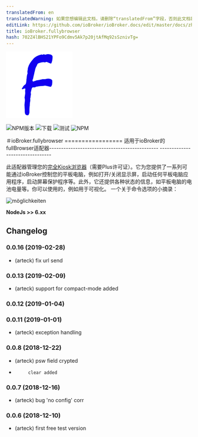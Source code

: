 ```yaml
---
translatedFrom: en
translatedWarning: 如果您想编辑此文档，请删除“translatedFrom”字段，否则此文档将再次自动翻译
editLink: https://github.com/ioBroker/ioBroker.docs/edit/master/docs/zh-cn/adapterref/iobroker.fullybrowser/README.md
title: ioBroker.fullybrowser
hash: 702Z4lBHS21YPFo9Cdmv5Ak7p20jtAfMq92sSznivTg=
---
```

![商标](../../../en/adapterref/iobroker.fullybrowser/admin/fully.png)

![NPM版本](http://img.shields.io/npm/v/iobroker.fullybrowser.svg)
![下载](https://img.shields.io/npm/dm/iobroker.fullybrowser.svg)
![测试](https://travis-ci.org/arteck/iobroker.fullybrowser.svg?branch=master)
![NPM](https://nodei.co/npm/iobroker.fullybrowser.png?downloads=true)

＃ioBroker.fullybrowser =================
适用于ioBroker的fullBrowser适配器---------------------------------------------- --------------------------------

此适配器管理您的[完全Kiosk浏览器](https://www.ozerov.de/fully-kiosk-browser)（需要Plus许可证）。它为您提供了一系列可能通过ioBroker控制您的平板电脑，例如打开/关闭显示屏，启动任何平板电脑应用程序，启动屏幕保护程序等。此外，它还提供各种状态的信息，如平板电脑的电池电量等。你可以使用的，例如用于可视化。
一个关于命令选项的小摘录：

![möglichkeiten](https://github.com/arteck/iobroker.fullyBrowser/blob/master/doku/auszug.png)

<b>NodeJs &gt;&gt; 6.xx</b>

## Changelog
### 0.0.16 (2019-02-28)
* (arteck) fix url send

### 0.0.13 (2019-02-09)
* (arteck) support for compact-mode added

### 0.0.12 (2019-01-04)

### 0.0.11 (2019-01-01)
* (arteck) exception handling


### 0.0.8 (2018-12-22)
* (arteck) psw field crypted
*          clear added
 
### 0.0.7 (2018-12-16)
* (arteck) bug 'no config' corr

### 0.0.6 (2018-12-10)
* (arteck) first free test version